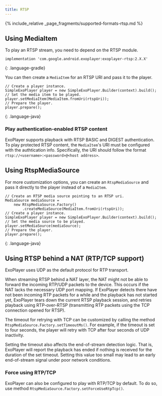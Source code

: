 ```yaml
---
title: RTSP
---
```


{% include_relative _page_fragments/supported-formats-rtsp.md %}

## Using MediaItem ##

To play an RTSP stream, you need to depend on the RTSP module.

~~~
implementation 'com.google.android.exoplayer:exoplayer-rtsp:2.X.X'
~~~
{: .language-gradle}

You can then create a `MediaItem` for an RTSP URI and pass it to the player.

~~~
// Create a player instance.
SimpleExoPlayer player = new SimpleExoPlayer.Builder(context).build();
// Set the media item to be played.
player.setMediaItem(MediaItem.fromUri(rtspUri));
// Prepare the player.
player.prepare();
~~~
{: .language-java}


### Play authentication-enabled RTSP content ###

ExoPlayer supports playback with RTSP BASIC and DIGEST authentication. To play
protected RTSP content, the `MediaItem`'s URI must be configured with the
authtication info. Specifically, the URI should follow the format
`rtsp://<username>:<password>@<host address>`.

## Using RtspMediaSource ##

For more customization options, you can create an `RtspMediaSource` and pass it
directly to the player instead of a `MediaItem`.

~~~
// Create an RTSP media source pointing to an RTSP uri.
MediaSource mediaSource =
    new RtspMediaSource.Factory()
        .createMediaSource(MediaItem.fromUri(rtspUri));
// Create a player instance.
SimpleExoPlayer player = new SimpleExoPlayer.Builder(context).build();
// Set the media source to be played.
player.setMediaSource(mediaSource);
// Prepare the player.
player.prepare();
~~~
{: .language-java}

## Using RTSP behind a NAT (RTP/TCP support) ##

ExoPlayer uses UDP as the default protocol for RTP transport.

When streaming RTSP behind a NAT layer, the NAT might not be able to forward the
incoming RTP/UDP packets to the device. This occurs if the NAT lacks the
necessary UDP port mapping. If ExoPlayer detects there have not been incoming
RTP packets for a while and the playback has not started yet, ExoPlayer tears
down the current RTSP playback session, and retries playback using RTP-over-RTSP
(transmitting RTP packets using the TCP connection opened for RTSP).

The timeout for retrying with TCP can be customized by calling the method
`RtspMediaSource.Factory.setTimeoutMs()`. For example, if the timeout is set to
four seconds, the player will retry with TCP after four seconds of UDP
inactivity.

Setting the timeout also affects the end-of-stream detection logic. That is,
ExoPlayer will report the playback has ended if nothing is received for the
duration of the set timeout. Setting this value too small may lead to an early
end-of-stream signal under poor network conditions.

### Force using RTP/TCP ###
ExoPlayer can also be configured to play with RTP/TCP by default. To do so,
use method `RtspMediaSource.Factory.setForceUseRtpTcp()`.



